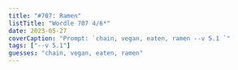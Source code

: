 ```yaml
---
title: "#707: Ramen"
listTitle: "Wordle 707 4/6*"
date: 2023-05-27
coverCaption: "Prompt: `chain, vegan, eaten, ramen --v 5.1 `"
tags: ["--v 5.1"]
guesses: "chain, vegan, eaten, ramen"
---
```

